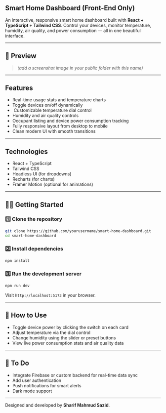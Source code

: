 ## Smart Home Dashboard (Front-End Only)

An interactive, responsive smart home dashboard built with **React + TypeScript + Tailwind CSS**. Control your devices, monitor temperature, humidity, air quality, and power consumption — all in one beautiful interface.

---

## 📸 Preview

>
> *(add a screenshot image in your public folder with this name)*

---

## Features

*  Real-time usage stats and temperature charts
*  Toggle devices on/off dynamically
* ️ Customizable temperature dial control
*  Humidity and air quality controls
*  Occupant listing and device power consumption tracking
*  Fully responsive layout from desktop to mobile
*  Clean modern UI with smooth transitions

---

## Technologies

* React + TypeScript
* Tailwind CSS
* Headless UI (for dropdowns)
* Recharts (for charts)
* Framer Motion (optional for animations)

---

## 🧑‍💻 Getting Started

### 1️⃣ Clone the repository

```bash
git clone https://github.com/yourusername/smart-home-dashboard.git
cd smart-home-dashboard
```

### 2️⃣ Install dependencies

```bash
npm install
```

### 3️⃣ Run the development server

```bash
npm run dev
```

Visit `http://localhost:5173` in your browser.

---

## 📖 How to Use

* Toggle device power by clicking the switch on each card
* Adjust temperature via the dial control
* Change humidity using the slider or preset buttons
* View live power consumption stats and air quality data

---

## 📌 To Do

* Integrate Firebase or custom backend for real-time data sync
* Add user authentication
* Push notifications for smart alerts
* Dark mode support

---

Designed and developed by **Sharif Mahmud Sazid**.